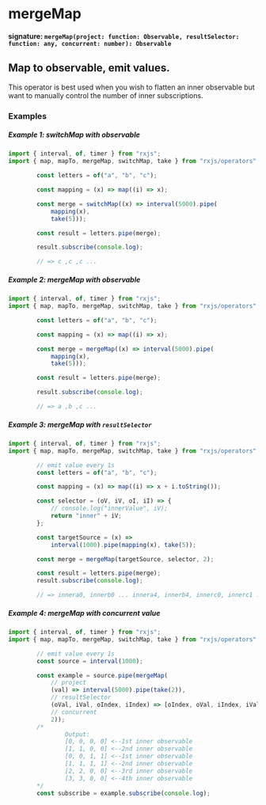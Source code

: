 # mergeMap

#### signature: `mergeMap(project: function: Observable, resultSelector: function: any, concurrent: number): Observable`

## Map to observable, emit values.

This operator is best used when you wish to flatten an inner observable but want
to manually control the number of inner subscriptions.

### Examples

##### Example 1: switchMap with observable

```ts
import { interval, of, timer } from "rxjs";
import { map, mapTo, mergeMap, switchMap, take } from "rxjs/operators";

        const letters = of("a", "b", "c");

        const mapping = (x) => map((i) => x);

        const merge = switchMap((x) => interval(5000).pipe(
            mapping(x),
            take(5)));

        const result = letters.pipe(merge);

        result.subscribe(console.log);

        // => c ,c ,c ...
```

##### Example 2: mergeMap with observable

```ts
import { interval, of, timer } from "rxjs";
import { map, mapTo, mergeMap, switchMap, take } from "rxjs/operators";

        const letters = of("a", "b", "c");

        const mapping = (x) => map((i) => x);

        const merge = mergeMap((x) => interval(5000).pipe(
            mapping(x),
            take(5)));

        const result = letters.pipe(merge);

        result.subscribe(console.log);

        // => a ,b ,c ...
```

##### Example 3: mergeMap with `resultSelector`

```ts
import { interval, of, timer } from "rxjs";
import { map, mapTo, mergeMap, switchMap, take } from "rxjs/operators";

        // emit value every 1s
        const letters = of("a", "b", "c");

        const mapping = (x) => map((i) => x + i.toString());

        const selector = (oV, iV, oI, iI) => {
            // console.log("innerValue", iV);
            return "inner" + iV;
        };

        const targetSource = (x) =>
            interval(1000).pipe(mapping(x), take(5));

        const merge = mergeMap(targetSource, selector, 2);

        const result = letters.pipe(merge);
        result.subscribe(console.log);

        // => innera0, innerb0 ... innera4, innerb4, innerc0, innerc1 ...
```

##### Example 4: mergeMap with concurrent value

```ts
import { interval, of, timer } from "rxjs";
import { map, mapTo, mergeMap, switchMap, take } from "rxjs/operators";

        // emit value every 1s
        const source = interval(1000);

        const example = source.pipe(mergeMap(
            // project
            (val) => interval(5000).pipe(take(2)),
            // resultSelector
            (oVal, iVal, oIndex, iIndex) => [oIndex, oVal, iIndex, iVal],
            // concurrent
            2));
        /*
                Output:
                [0, 0, 0, 0] <--1st inner observable
                [1, 1, 0, 0] <--2nd inner observable
                [0, 0, 1, 1] <--1st inner observable
                [1, 1, 1, 1] <--2nd inner observable
                [2, 2, 0, 0] <--3rd inner observable
                [3, 3, 0, 0] <--4th inner observable
        */
        const subscribe = example.subscribe(console.log);
```